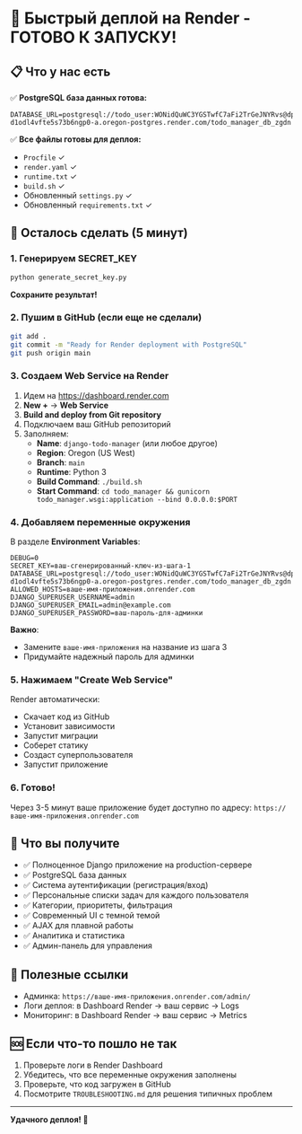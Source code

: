 # 🚀 Быстрый деплой на Render - ГОТОВО К ЗАПУСКУ!

## 📋 Что у нас есть

✅ **PostgreSQL база данных готова:**
```
DATABASE_URL=postgresql://todo_user:WONidQuWC3YGSTwfC7aFi2TrGeJNYRvs@dpg-d1odl4vfte5s73b6ngp0-a.oregon-postgres.render.com/todo_manager_db_zgdn
```

✅ **Все файлы готовы для деплоя:**
- `Procfile` ✓
- `render.yaml` ✓ 
- `runtime.txt` ✓
- `build.sh` ✓
- Обновленный `settings.py` ✓
- Обновленный `requirements.txt` ✓

## 🎯 Осталось сделать (5 минут)

### 1. Генерируем SECRET_KEY
```bash
python generate_secret_key.py
```
**Сохраните результат!**

### 2. Пушим в GitHub (если еще не сделали)
```bash
git add .
git commit -m "Ready for Render deployment with PostgreSQL"
git push origin main
```

### 3. Создаем Web Service на Render

1. Идем на https://dashboard.render.com
2. **New +** → **Web Service** 
3. **Build and deploy from Git repository**
4. Подключаем ваш GitHub репозиторий
5. Заполняем:
   - **Name**: `django-todo-manager` (или любое другое)
   - **Region**: Oregon (US West)
   - **Branch**: `main`
   - **Runtime**: Python 3
   - **Build Command**: `./build.sh`
   - **Start Command**: `cd todo_manager && gunicorn todo_manager.wsgi:application --bind 0.0.0.0:$PORT`

### 4. Добавляем переменные окружения

В разделе **Environment Variables**:

```
DEBUG=0
SECRET_KEY=ваш-сгенерированный-ключ-из-шага-1
DATABASE_URL=postgresql://todo_user:WONidQuWC3YGSTwfC7aFi2TrGeJNYRvs@dpg-d1odl4vfte5s73b6ngp0-a.oregon-postgres.render.com/todo_manager_db_zgdn
ALLOWED_HOSTS=ваше-имя-приложения.onrender.com
DJANGO_SUPERUSER_USERNAME=admin
DJANGO_SUPERUSER_EMAIL=admin@example.com
DJANGO_SUPERUSER_PASSWORD=ваш-пароль-для-админки
```

**Важно**: 
- Замените `ваше-имя-приложения` на название из шага 3
- Придумайте надежный пароль для админки

### 5. Нажимаем "Create Web Service"

Render автоматически:
- Скачает код из GitHub
- Установит зависимости
- Запустит миграции
- Соберет статику  
- Создаст суперпользователя
- Запустит приложение

### 6. Готово! 

Через 3-5 минут ваше приложение будет доступно по адресу:
`https://ваше-имя-приложения.onrender.com`

## 🎉 Что вы получите

- ✅ Полноценное Django приложение на production-сервере
- ✅ PostgreSQL база данных
- ✅ Система аутентификации (регистрация/вход)
- ✅ Персональные списки задач для каждого пользователя
- ✅ Категории, приоритеты, фильтрация
- ✅ Современный UI с темной темой
- ✅ AJAX для плавной работы
- ✅ Аналитика и статистика
- ✅ Админ-панель для управления

## 🔗 Полезные ссылки

- Админка: `https://ваше-имя-приложения.onrender.com/admin/`
- Логи деплоя: в Dashboard Render → ваш сервис → Logs
- Мониторинг: в Dashboard Render → ваш сервис → Metrics

## 🆘 Если что-то пошло не так

1. Проверьте логи в Render Dashboard
2. Убедитесь, что все переменные окружения заполнены
3. Проверьте, что код загружен в GitHub
4. Посмотрите `TROUBLESHOOTING.md` для решения типичных проблем

---

**Удачного деплоя! 🚀**
